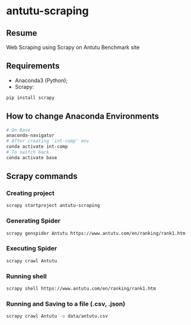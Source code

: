 # antutu-scraping

## Resume

Web Scraping using Scrapy on Antutu Benchmark site

## Requirements

- Anaconda3 (Python);
- Scrapy:

```sh
pip install scrapy
```

## How to change Anaconda Environments

```sh
# On Base
anaconda-navigator
# After creating 'int-comp' env
conda activate int-comp
# To switch back
conda activate base
```

## Scrapy commands

### Creating project

```sh
scrapy startproject antutu-scraping
```

### Generating Spider

```sh
scrapy genspider Antutu https://www.antutu.com/en/ranking/rank1.htm
```

### Executing Spider

```sh
scrapy crawl Antutu
```

### Running shell

```sh
scrapy shell https://www.antutu.com/en/ranking/rank1.htm
```

### Running and Saving to a file (.csv, .json)

```sh
scrapy crawl Antutu -o data/antutu.csv
```
